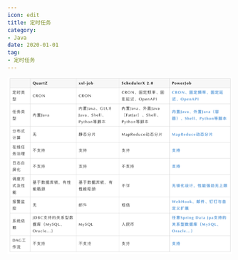 ```yaml
---
icon: edit
title: 定时任务
category: 
- Java
date: 2020-01-01
tag:
- 定时任务
---
```



![](./timed-task.assets/true-up-795f5e9b0d875063717b1ee6a08f2ff1c01.png)
